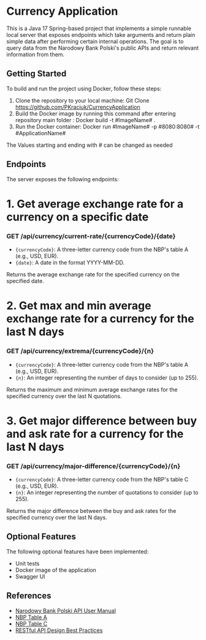 # Currency Application

This is a Java 17 Spring-based project that implements a simple runnable local server that exposes endpoints which take arguments and return plain simple data after performing certain internal operations. The goal is to query data from the Narodowy Bank Polski's public APIs and return relevant information from them.

## Getting Started

To build and run the project using Docker, follow these steps:

1. Clone the repository to your local machine: Git Clone https://github.com/PKraciuk/CurrencyApplication
2. Build the Docker image by running this command after entering repository main folder : Docker build -t #ImageName# .
3. Run the Docker container: Docker run #ImageName# -p #8080:8080# -t #ApplicationName#

The Values starting and ending with # can be changed as needed

## Endpoints

The server exposes the following endpoints:

# 1. Get average exchange rate for a currency on a specific date
### GET /api/currency/current-rate/{currencyCode}/{date}
- `{currencyCode}`: A three-letter currency code from the NBP's table A (e.g., USD, EUR).
- `{date}`: A date in the format YYYY-MM-DD.

Returns the average exchange rate for the specified currency on the specified date.


# 2. Get max and min average exchange rate for a currency for the last N days
### GET /api/currency/extrema/{currencyCode}/{n}
- `{currencyCode}`: A three-letter currency code from the NBP's table A (e.g., USD, EUR).
- `{n}`: An integer representing the number of days to consider (up to 255).

Returns the maximum and minimum average exchange rates for the specified currency over the last N quotations.


# 3. Get major difference between buy and ask rate for a currency for the last N days
### GET /api/currency/major-difference/{currencyCode}/{n}

- `{currencyCode}`: A three-letter currency code from the NBP's table C (e.g., USD, EUR).
- `{n}`: An integer representing the number of quotations to consider (up to 255).

Returns the major difference between the buy and ask rates for the specified currency over the last N days.

## Optional Features

The following optional features have been implemented:

- Unit tests
- Docker image of the application
- Swagger UI 

## References

- [Narodowy Bank Polski API User Manual](http://api.nbp.pl/)
- [NBP Table A](https://nbp.pl/en/statistic-and-financial-reporting/rates/table-a/)
- [NBP Table C](https://nbp.pl/en/statistic-and-financial-reporting/rates/table-c/)
- [RESTful API Design Best Practices](https://learn.microsoft.com/en-us/azure/architecture/best-practices/api-design)